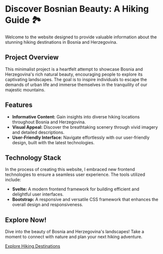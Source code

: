 # Discover Bosnian Beauty: A Hiking Guide 🏞️

Welcome to the website designed to provide valuable information about the stunning hiking destinations in Bosnia and Herzegovina.

## Project Overview

This minimalist project is a heartfelt attempt to showcase Bosnia and Herzegovina's rich natural beauty, encouraging people to explore its captivating landscapes. The goal is to inspire individuals to escape the demands of urban life and immerse themselves in the tranquility of our majestic mountains.

## Features

- **Informative Content:** Gain insights into diverse hiking locations throughout Bosnia and Herzegovina.
- **Visual Appeal:** Discover the breathtaking scenery through vivid imagery and detailed descriptions.
- **User-Friendly Interface:** Navigate effortlessly with our user-friendly design, built with the latest technologies.

## Technology Stack

In the process of creating this website, I embraced new frontend technologies to ensure a seamless user experience. The tools utilized include:

- **Svelte:** A modern frontend framework for building efficient and delightful user interfaces.
- **Bootstrap:** A responsive and versatile CSS framework that enhances the overall design and responsiveness.

## Explore Now!

Dive into the beauty of Bosnia and Herzegovina's landscapes! Take a moment to connect with nature and plan your next hiking adventure.

[Explore Hiking Destinations](https://hiking-places.netlify.app)
